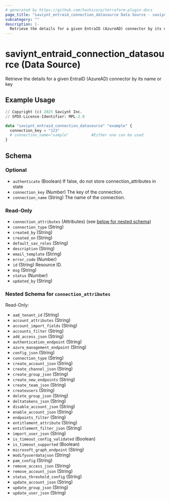 ```yaml
---
# generated by https://github.com/hashicorp/terraform-plugin-docs
page_title: "saviynt_entraid_connection_datasource Data Source - saviynt"
subcategory: ""
description: |-
  Retrieve the details for a given EntraID (AzureAD) connector by its name or key
---
```


# saviynt_entraid_connection_datasource (Data Source)

Retrieve the details for a given EntraID (AzureAD) connector by its name or key

## Example Usage

```terraform
// Copyright (c) 2025 Saviynt Inc.
// SPDX-License-Identifier: MPL-2.0

data "saviynt_entraid_connection_datasource" "example" {
  connection_key = "123"
  # connection_name="sample"          #Either one can be used
}
```

<!-- schema generated by tfplugindocs -->
## Schema

### Optional

- `authenticate` (Boolean) If false, do not store connection_attributes in state
- `connection_key` (Number) The key of the connection.
- `connection_name` (String) The name of the connection.

### Read-Only

- `connection_attributes` (Attributes) (see [below for nested schema](#nestedatt--connection_attributes))
- `connection_type` (String)
- `created_by` (String)
- `created_on` (String)
- `default_sav_roles` (String)
- `description` (String)
- `email_template` (String)
- `error_code` (Number)
- `id` (String) Resource ID.
- `msg` (String)
- `status` (Number)
- `updated_by` (String)

<a id="nestedatt--connection_attributes"></a>
### Nested Schema for `connection_attributes`

Read-Only:

- `aad_tenant_id` (String)
- `account_attributes` (String)
- `account_import_fields` (String)
- `accounts_filter` (String)
- `add_access_json` (String)
- `authentication_endpoint` (String)
- `azure_management_endpoint` (String)
- `config_json` (String)
- `connection_type` (String)
- `create_account_json` (String)
- `create_channel_json` (String)
- `create_group_json` (String)
- `create_new_endpoints` (String)
- `create_team_json` (String)
- `createusers` (String)
- `delete_group_json` (String)
- `deltatokens_json` (String)
- `disable_account_json` (String)
- `enable_account_json` (String)
- `endpoints_filter` (String)
- `entitlement_attribute` (String)
- `entitlement_filter_json` (String)
- `import_user_json` (String)
- `is_timeout_config_validated` (Boolean)
- `is_timeout_supported` (Boolean)
- `microsoft_graph_endpoint` (String)
- `modifyuserdatajson` (String)
- `pam_config` (String)
- `remove_access_json` (String)
- `remove_account_json` (String)
- `status_threshold_config` (String)
- `update_account_json` (String)
- `update_group_json` (String)
- `update_user_json` (String)
